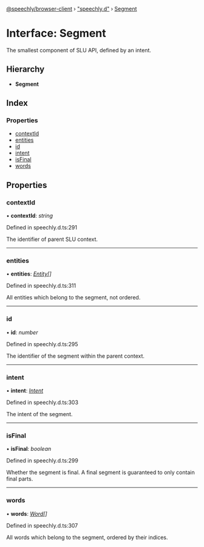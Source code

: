 [@speechly/browser-client](../README.md) › ["speechly.d"](../modules/_speechly_d_.md) › [Segment](_speechly_d_.segment.md)

# Interface: Segment

The smallest component of SLU API, defined by an intent.

## Hierarchy

* **Segment**

## Index

### Properties

* [contextId](_speechly_d_.segment.md#contextid)
* [entities](_speechly_d_.segment.md#entities)
* [id](_speechly_d_.segment.md#id)
* [intent](_speechly_d_.segment.md#intent)
* [isFinal](_speechly_d_.segment.md#isfinal)
* [words](_speechly_d_.segment.md#words)

## Properties

###  contextId

• **contextId**: *string*

Defined in speechly.d.ts:291

The identifier of parent SLU context.

___

###  entities

• **entities**: *[Entity](_speechly_d_.entity.md)[]*

Defined in speechly.d.ts:311

All entities which belong to the segment, not ordered.

___

###  id

• **id**: *number*

Defined in speechly.d.ts:295

The identifier of the segment within the parent context.

___

###  intent

• **intent**: *[Intent](_speechly_d_.intent.md)*

Defined in speechly.d.ts:303

The intent of the segment.

___

###  isFinal

• **isFinal**: *boolean*

Defined in speechly.d.ts:299

Whether the segment is final. A final segment is guaranteed to only contain final parts.

___

###  words

• **words**: *[Word](_speechly_d_.word.md)[]*

Defined in speechly.d.ts:307

All words which belong to the segment, ordered by their indices.
